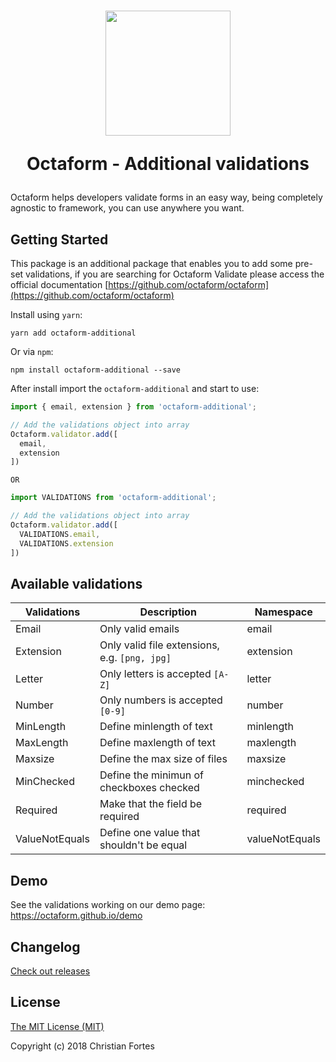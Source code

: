 <h1 align="center">
  <img src="https://avatars2.githubusercontent.com/u/37938941?s=400&u=b7a61cbf6b9686cb78d50258213b256159dbb7af&v=4" height="200" width="200"/>
  <p align="center">Octaform - Additional validations</p>
</h1>

Octaform helps developers validate forms in an easy way, being completely agnostic to framework, you can use anywhere you want.

## Getting Started
This package is an additional package that enables you to add some pre-set validations, if you are searching for Octaform Validate please access the official documentation [https://github.com/octaform/octaform](https://github.com/octaform/octaform)

Install using `yarn`:
```
yarn add octaform-additional
```

Or via `npm`:
```
npm install octaform-additional --save
```

After install import the `octaform-additional` and start to use:

```js
import { email, extension } from 'octaform-additional';

// Add the validations object into array
Octaform.validator.add([
  email,
  extension
])
```

`OR`
```js
import VALIDATIONS from 'octaform-additional';

// Add the validations object into array
Octaform.validator.add([
  VALIDATIONS.email,
  VALIDATIONS.extension
])

```

## Available validations

Validations     | Description                                             | Namespace
----------------|---------------------------------------------------------|-----------
Email           | Only valid emails                                       | email
Extension       | Only valid file extensions, e.g. `[png, jpg]`           | extension
Letter          | Only letters is accepted `[A-Z]`                        | letter
Number          | Only numbers is accepted `[0-9]`                        | number
MinLength       | Define minlength of text                                | minlength
MaxLength       | Define maxlength of text                                | maxlength
Maxsize         | Define the max size of files                            | maxsize
MinChecked      | Define the minimun of checkboxes checked                | minchecked
Required        | Make that the field be required                         | required
ValueNotEquals  | Define one value that shouldn't be equal                | valueNotEquals

## Demo
See the validations working on our demo page: https://octaform.github.io/demo

## Changelog

[Check out releases](https://github.com/octaform/octaform-additional/releases)

## License

[The MIT License (MIT)](/LICENSE.md)

Copyright (c) 2018 Christian Fortes
